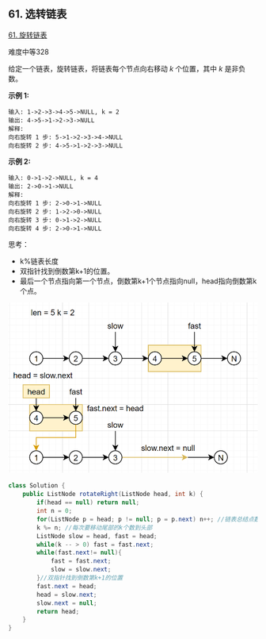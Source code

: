 ## 61. 选转链表

[61. 旋转链表](https://leetcode-cn.com/problems/rotate-list/)

难度中等328

给定一个链表，旋转链表，将链表每个节点向右移动 *k* 个位置，其中 *k* 是非负数。

**示例 1:**

```
输入: 1->2->3->4->5->NULL, k = 2
输出: 4->5->1->2->3->NULL
解释:
向右旋转 1 步: 5->1->2->3->4->NULL
向右旋转 2 步: 4->5->1->2->3->NULL
```

**示例 2:**

```
输入: 0->1->2->NULL, k = 4
输出: 2->0->1->NULL
解释:
向右旋转 1 步: 2->0->1->NULL
向右旋转 2 步: 1->2->0->NULL
向右旋转 3 步: 0->1->2->NULL
向右旋转 4 步: 2->0->1->NULL
```

思考：

- k%链表长度
- 双指针找到倒数第k+1的位置。
- 最后一个节点指向第一个节点，倒数第k+1个节点指向null，head指向倒数第k个点。

![](img/6.png)

```java
class Solution {
    public ListNode rotateRight(ListNode head, int k) {
        if(head == null) return null;
        int n = 0;
        for(ListNode p = head; p != null; p = p.next) n++; //链表总结点数
        k %= n; //每次要移动尾部的k个数到头部
        ListNode slow = head, fast = head;
        while(k -- > 0) fast = fast.next; 
        while(fast.next!= null){
            fast = fast.next;
            slow = slow.next;
        }//双指针找到倒数第k+1的位置
        fast.next = head;
        head = slow.next;
        slow.next = null;
        return head;
    }
}
```

